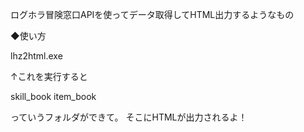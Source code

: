 ログホラ冒険窓口APIを使ってデータ取得してHTML出力するようなもの

◆使い方

lhz2html.exe 

↑これを実行すると

skill_book
item_book

っていうフォルダができて。
そこにHTMLが出力されるよ！
